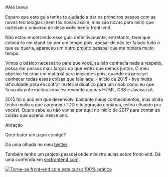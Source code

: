 #Até breve

Espero que este guia tenha te ajudado a dar os primeiros passos com as novas tecnologias (nem tão novas assim, mas são novas para mim) que norteiam o universo de desenvolvimento front-end.

Não estou encerrando esse guia definitivamente, entretanto, terei que colocá-lo em stand-by por um tempo pois, apesar de não ter falado tudo o que eu queria, apareceu um outro projeto pessoal que me tomará muito tempo. 

Vimos o básico necessário para que você, se não conhecia nada a respeito, possa dar passos mais largos do que estes que demos juntos. O meu objetivo foi criar um material para iniciantes pois, quando eu precisei conhecer todas essas coisas que falei aqui - início de 2015 - tive muita dificuldade para encontrar material didático para um noob como eu que ficou durante muitos anos escrevendo apenas HTML, CSS e Javascript.
 
2015 foi o ano em que desenvolvi bastante meus conhecimentos, mas ainda tenho muito o que aprender (TDD e integração contínua, estou olhando pra vocês). Quem sabe eu não venha por aqui no início de 2017 para contar as coisas  que aprendi nesse ano.

Abração

Quer bater um papo comigo?

Dá uma olhada no meu [twitter](https://twitter.com/tapmorales)

Também tenho um projeto pessoal onde ministro aulas sobre front-end. Dá uma conferida em [serfrontend.com](http://serfrontend.com).


[![Torne-se front-end com este curso 100% prático](../cta_livro.png "Torne-se front-end com este curso 100% prático")](https://www.udemy.com/ferramentas-front-end-git-npm-script-gulp-e-sass/?couponCode=PROMOLIVRO20 "12 horas de video. Apenas R$ 20,00. Acesso vitalício e sem mensalidades")